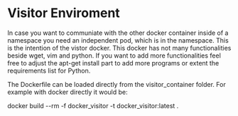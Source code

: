 # Visitor Enviroment

In case you want to communiate with the other docker container inside of a namespace
you need an independent pod, which is in the namespace. This is the intention of the
vistor docker. This docker has not many functionalities beside wget, vim and python.
If you want to add more functionalities feel free to adjust the apt-get install part to
add more programs or extent the requirements list for Python.

The Dockerfile can be loaded directly from the visitor_container folder. For example with docker
directly it would be:

docker build --rm -f docker_visitor -t docker_visitor:latest .
